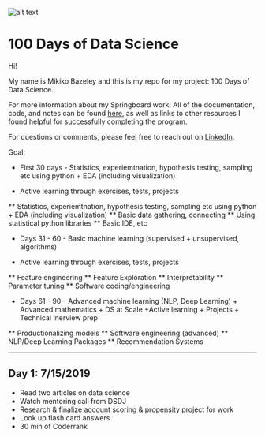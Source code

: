 ![alt text](
       https://github.com/MMBazel/springboard-program/blob/master/0.jpg
      )



# 100 Days of Data Science

Hi!

My name is Mikiko Bazeley and this is my repo for my project: 100 Days of Data Science. 


For more information about my Springboard work: All of the documentation, code, and notes can be found [here](https://github.com/MMBazel/springboard-program), as well as links to other resources I found helpful for successfully completing the program. 

For questions or comments, please feel free to reach out on [LinkedIn](https://www.linkedin.com/in/mikikobazeley/). 

Goal:

* First 30 days - Statistics, experiemtnation, hypothesis testing, sampling etc using python + EDA (including visualization)
+ Active learning through exercises, tests, projects

** Statistics, experiemtnation, hypothesis testing, sampling etc using python + EDA (including visualization)
** Basic data gathering, connecting
** Using statistical python libraries
** Basic IDE, etc


* Days 31 - 60 - Basic machine learning (supervised + unsupervised, algorithms) 
+ Active learning through exercises, tests, projects

** Feature engineering
** Feature Exploration
** Interpretability
** Parameter tuning
** Software coding/engineering



* Days 61 - 90 - Advanced machine learning (NLP, Deep Learning)  + Advanced mathematics + DS at Scale
+Active learning + Projects + Technical inerview prep

** Productionalizing models
** Software engineering (advanced)
** NLP/Deep Learning Packages
** Recommendation Systems

--------------------------------------------------------------------------------------------------------------------------------

## Day 1: 7/15/2019
* Read two articles on data science
* Watch mentoring call from DSDJ
* Research & finalize account scoring & propensity project for work
* Look up flash card answers
* 30 min of Coderrank

